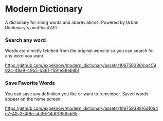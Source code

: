 # Modern Dictionary

A dictionary for slang words and abbreviations.
Powered by Urban Dictionary's unofficial API.


### Search any word
Words are directly fetched from the original website so you can search for any word you want 



https://github.com/expeknow/modern_dictionary/assets/106759388/ba45992c-49a9-49b5-b361-f591e88eb8b1



### Save Favorite Words
You can save any definition you like or want to remember. Saved words appear on the home screen.



https://github.com/expeknow/modern_dictionary/assets/106759388/6d10a4e7-40c2-49fe-ab36-14d019565b95

